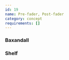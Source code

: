 ```yaml
---
id: 19
name: Pre-fader, Post-fader
category: concept
requirements: []
---
```


### Baxandall

### Shelf
